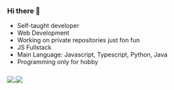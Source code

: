 ### Hi there 👋
+ Self-taught developer
+ Web Development
+ Working on private repositories just fon fun
+ JS Fullstack
+ Main Language: Javascript, Typescript, Python, Java
+ Programming only for hobby

###

<a href="https://github.com/neopkr">
  <img align="center" src="https://github-readme-stats.vercel.app/api?username=neopkr&count_private=true&show_icons=true&theme=onedark&hide_border=true&bg_color=000000&text_color=ffffff&title_color=595E5D" />
</a>
<a href="https://github.com/neopkr">
  <img align="center" src="https://github-readme-stats.vercel.app/api/top-langs/?username=neopkr&layout=compact&langs_count=8&theme=onedark&hide_border=true&bg_color=000000&text_color=ffffff&title_color=595E5D" />
</a>
<!--
**neopkr/neopkr** is a ✨ _special_ ✨ repository because its `README.md` (this file) appears on your GitHub profile.
